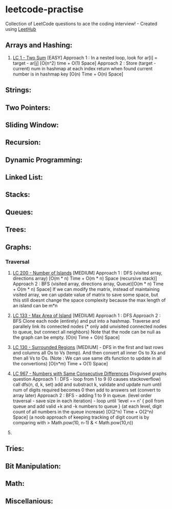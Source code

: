 # leetcode-practise
Collection of LeetCode questions to ace the coding interview! - Created using [LeetHub](https://github.com/QasimWani/LeetHub)


## Arrays and Hashing:
1) [LC 1 - Two Sum](https://github.com/GiridharaSPK/leetcode-practise/tree/main/0001-two-sum) [EASY]
   Approach 1 : In a nested loop, look for ar[i] = target - ar[j] [O(n^2) time + O(1) Space]
   Approach 2 : Store (target - current) num in hashmap at each index return when found current number is in hashmap key [O(n) Time  + O(n) Space] 

## Strings:

## Two Pointers:

## Sliding Window:

## Recursion:

## Dynamic Programming: 

## Linked List:

## Stacks: 

## Queues: 

## Trees:

## Graphs: 
### Traversal
1) [LC 200 - Number of Islands](https://github.com/GiridharaSPK/leetcode-practise/tree/main/0200-number-of-islands) [MEDIUM]
   Approach 1 : DFS (visited array, directions array) [O(m * n) Time + O(m * n) Space (recursive stack)]
   Approach 2 : BFS (visited array, directions array, Queue)[O(m * n) Time + O(m * n) Space]
   If we can modify the matrix, instead of maintaining visited array, we can update value of matrix to save some space, but this still doesnt change the space complexity because the max length of an island can be m*n

2) [LC 133 - Max Area of Island](https://github.com/GiridharaSPK/leetcode-practise/tree/main/0133-clone-graph) [MEDIUM]
   Approach 1 : DFS
   Approach 2 : BFS
   Clone each node (entirely) and put into a hashmap. Traverse and parallely link its connected nodes (* only add unvisited connected nodes to queue, but connect all neighbors)
   Note that the node can be null as the graph can be empty.
   [O(n) Time + O(n) Space]

4) [LC 130 - Surrounded Regions](https://github.com/GiridharaSPK/leetcode-practise/tree/main/0130-surrounded-regions) [MEDIUM] - DFS in the first and last rows and columns all Os to Vs (temp). And then convert all inner Os to Xs and then all Vs to Os. (Note : We can use same dfs function to update in all the convertions)
    [O(n*m) Time + O(1) Space] 
    
5) [LC 967 - Numbers with Same Consecutive Differences](https://github.com/GiridharaSPK/leetcode-practise/tree/main/0967-numbers-with-same-consecutive-differences)
  Disguised graphs question
  Approach 1 : DFS - loop from 1 to 9 (0 causes stackoverflow) call dfs(n, d, k, set) add and substract k, validate and update num until num of digits required becomes 0 then add to answers set (convert to array later)
  Approach 2 : BFS - adding 1 to 9 in queue. (level order traversal - save size in each iteration) - loop until 'level == n' { poll from queue and add valid +k and -k numbers to queue }
(at each level, digit count of all numbers in the queue increase)
    [O(2^n) Time + O(2^n) Space]
    (a noob approach of keeping tracking of digit count is by comparing with > Math.pow(10, n-1) & < Math.pow(10,n))
    
7) 

## Tries:

## Bit Manipulation: 

## Math: 


## Miscellanious: 



